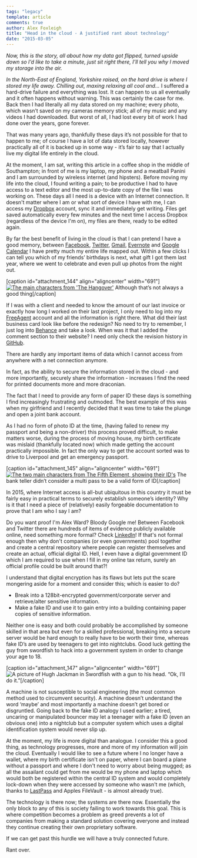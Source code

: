 ```yaml
---
tags: "legacy"
template: article 
comments: true 
author: Alex Foxleigh
title: "Head in the cloud - A justified rant about technology"
date: "2015-03-05"
---
```


_Now, this is the story, all about how my data got flipped, turned upside down so I’d like to take a minute, just sit right there, I’ll tell you why I moved my storage into the air._

_In the North-East of England, Yorkshire raised, on the hard drive is where I stored my life away. Chilling out, maxing relaxing all cool and…_ I suffered a hard-drive failure and everything was lost. It can happen to us all eventually and it often happens without warning. This was certainly the case for me. Back then I had literally all my data stored on my machine; every photo, which wasn’t saved on my cameras memory stick; all of my music and any videos I had downloaded. But worst of all, I had lost every bit of work I had done over the years, gone forever.

That was many years ago, thankfully these days it’s not possible for that to happen to me; of course I have a lot of data stored locally, however practically all of it is backed up in some way - it’s fair to say that I actually live my digital life entirely in the cloud.

At the moment, I am sat, writing this article in a coffee shop in the middle of Southampton; in front of me is my laptop, my phone and a meatball Panini and I am surrounded by wireless internet (and hipsters). Before moving my life into the cloud, I found writing a pain; to be productive I had to have access to a text editor and the most up-to-date copy of the file I was working on. These days all I need is a device with an Internet connection. It doesn't matter where I am or what sort of device I have with me, I can access my [Dropbox](https://db.tt/gGArlKcI) account, sync it and immediately get writing. Files get saved automatically every few minutes and the next time I access Dropbox (regardless of the device I'm on), my files are there, ready to be edited again.

By far the best benefit of living in the cloud is that I can pretend I have a good memory, between [Facebook](http://facebook.com), [Twitter](http://twitter.com), [Gmail](http://google.com/mail), [Evernote](http://www.evernote.com) and [Google Calendar](http://google.com/calendar) I have pretty much my entire life mapped out. Within a few clicks I can tell you which of my friends’ birthdays is next, what gift I got them last year, where we went to celebrate and even pull up photos from the night out.

\[caption id="attachment\_144" align="aligncenter" width="691"\][![The main characters from 'The Hangover'](http://foxleigh.me/wp-content/uploads/2015/03/image1.png)](http://foxleigh.me/wp-content/uploads/2015/03/image1.png) Although that’s not always a good thing\[/caption\]

If I was with a client and needed to know the amount of our last invoice or exactly how long I worked on their last project, I only need to log into my [FreeAgent](http://fre.ag/42v9e5fq) account and all the information is right there. What did their last business card look like before the redesign? No need to try to remember, I just log into [Behance](http://behance.com) and take a look. When was it that I added the comment section to their website? I need only check the revision history in [GitHub](http://github.com/alexward1981).

There are hardly any important items of data which I cannot access from anywhere with a net connection anymore.

In fact, as the ability to secure the information stored in the cloud - and more importantly, securely share the information - increases I find the need for printed documents more and more draconian.

The fact that I need to provide any form of paper ID these days is something I find increasingly frustrating and outmoded. The best example of this was when my girlfriend and I recently decided that it was time to take the plunge and open a joint bank account.

As I had no form of photo ID at the time, (having failed to renew my passport and being a non-driver) this process proved difficult, to make matters worse, during the process of moving house, my birth certificate was mislaid (thankfully located now) which made getting the account practically impossible. In fact the only way to get the account sorted was to drive to Liverpool and get an emergency passport.

\[caption id="attachment\_145" align="aligncenter" width="691"\][![The two main characters from The Fifth Element, showing their ID's](http://foxleigh.me/wp-content/uploads/2015/03/image21.png)](http://foxleigh.me/wp-content/uploads/2015/03/image21.png) The bank teller didn’t consider a multi pass to be a valid form of ID\[/caption\]

In 2015, where Internet access is all-but ubiquitous in this country it must be fairly easy in practical terms to securely establish someone’s identity? Why is it that I need a piece of (relatively) easily forgeable documentation to prove that I am who I say I am?

Do you want proof I'm Alex Ward? Bloody Google me! Between Facebook and Twitter there are hundreds of items of evidence publicly available online, need something more formal? Check [LinkedIn](http://linkedin.com)! If that's not formal enough then why don't companies (or even governments) pool together and create a central repository where people can register themselves and create an actual, official digital ID. Hell, I even have a digital government ID which I am required to use when I fill in my online tax return, surely an official profile could be built around that?!

I understand that digital encryption has its flaws but lets put the scare mongering aside for a moment and consider this; which is easier to do?

- Break into a 128bit-encrypted government/corporate server and retrieve/alter sensitive information.
- Make a fake ID and use it to gain entry into a building containing paper copies of sensitive information.

Neither one is easy and both could probably be accomplished by someone skilled in that area but even for a skilled professional, breaking into a secure server would be hard enough to really have to be worth their time, whereas fake ID’s are used by teenagers to get into nightclubs. Good luck getting the guy from swordfish to hack into a government system in order to change your age to 18.

\[caption id="attachment\_147" align="aligncenter" width="691"\]![A picture of Hugh Jackman in Swordfish with a gun to his head.](http://foxleigh.me/wp-content/uploads/2015/03/image31.png) “Ok, I’ll do it.”\[/caption\]

A machine is not susceptible to social engineering (the most common method used to circumvent security). A machine doesn’t understand the word ‘maybe’ and most importantly a machine doesn’t get bored or disgruntled. Going back to the fake ID analogy I used earlier; a tired, uncaring or manipulated bouncer may let a teenager with a fake ID (even an obvious one) into a nightclub but a computer system which uses a digital identification system would never slip up.

At the moment, my life is more digital than analogue. I consider this a good thing, as technology progresses, more and more of my information will join the cloud. Eventually I would like to see a future where I no longer have a wallet, where my birth certificate isn't on paper, where I can board a plane without a passport and where I don't need to worry about being mugged; as all the assailant could get from me would be my phone and laptop which would both be registered within the central ID system and would completely lock-down when they were accessed by someone who wasn't me (which, thanks to [LastPass](http://lastpass.com) and Apples FileVault - is almost already true).

The technology is there now; the systems are there now. Essentially the only block to any of this is society failing to work towards this goal. This is where competition becomes a problem as greed prevents a lot of companies from making a standard solution covering everyone and instead they continue creating their own proprietary software.

If we can get past this hurdle we will have a truly connected future.

Rant over.
